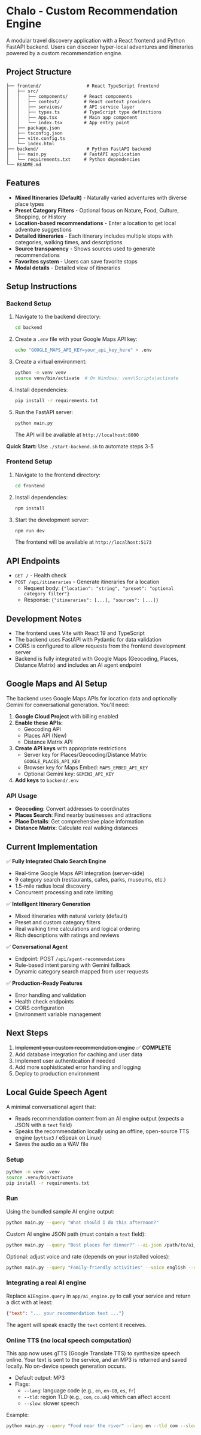 # Chalo - Custom Recommendation Engine

A modular travel discovery application with a React frontend and Python FastAPI backend. Users can discover hyper-local adventures and itineraries powered by a custom recommendation engine.

## Project Structure

```
├── frontend/                 # React TypeScript frontend
│   ├── src/
│   │   ├── components/      # React components
│   │   ├── context/         # React context providers
│   │   ├── services/        # API service layer
│   │   ├── types.ts         # TypeScript type definitions
│   │   ├── App.tsx          # Main app component
│   │   └── index.tsx        # App entry point
│   ├── package.json
│   ├── tsconfig.json
│   ├── vite.config.ts
│   └── index.html
├── backend/                  # Python FastAPI backend
│   ├── main.py              # FastAPI application
│   └── requirements.txt     # Python dependencies
└── README.md
```

## Features

- **Mixed Itineraries (Default)** - Naturally varied adventures with diverse place types
- **Preset Category Filters** - Optional focus on Nature, Food, Culture, Shopping, or History
- **Location-based recommendations** - Enter a location to get local adventure suggestions
- **Detailed itineraries** - Each itinerary includes multiple stops with categories, walking times, and descriptions
- **Source transparency** - Shows sources used to generate recommendations
- **Favorites system** - Users can save favorite stops
- **Modal details** - Detailed view of itineraries

## Setup Instructions

### Backend Setup

1. Navigate to the backend directory:
   ```bash
   cd backend
   ```

2. Create a `.env` file with your Google Maps API key:
   ```bash
   echo "GOOGLE_MAPS_API_KEY=your_api_key_here" > .env
   ```

3. Create a virtual environment:
   ```bash
   python -m venv venv
   source venv/bin/activate  # On Windows: venv\Scripts\activate
   ```

4. Install dependencies:
   ```bash
   pip install -r requirements.txt
   ```

5. Run the FastAPI server:
   ```bash
   python main.py
   ```
   
   The API will be available at `http://localhost:8000`

**Quick Start:** Use `./start-backend.sh` to automate steps 3-5

### Frontend Setup

1. Navigate to the frontend directory:
   ```bash
   cd frontend
   ```

2. Install dependencies:
   ```bash
   npm install
   ```

3. Start the development server:
   ```bash
   npm run dev
   ```
   
   The frontend will be available at `http://localhost:5173`

## API Endpoints

- `GET /` - Health check
- `POST /api/itineraries` - Generate itineraries for a location
  - Request body: `{"location": "string", "preset": "optional category filter"}`
  - Response: `{"itineraries": [...], "sources": [...]}`

## Development Notes

- The frontend uses Vite with React 19 and TypeScript
- The backend uses FastAPI with Pydantic for data validation
- CORS is configured to allow requests from the frontend development server
- Backend is fully integrated with Google Maps (Geocoding, Places, Distance Matrix) and includes an AI agent endpoint

## Google Maps and AI Setup

The backend uses Google Maps APIs for location data and optionally Gemini for conversational generation. You'll need:

1. **Google Cloud Project** with billing enabled
2. **Enable these APIs:**
   - Geocoding API
   - Places API (New)
   - Distance Matrix API
3. **Create API keys** with appropriate restrictions
   - Server key for Places/Geocoding/Distance Matrix: `GOOGLE_PLACES_API_KEY`
   - Browser key for Maps Embed: `MAPS_EMBED_API_KEY`
   - Optional Gemini key: `GEMINI_API_KEY`
4. **Add keys** to `backend/.env`

### API Usage
- **Geocoding**: Convert addresses to coordinates
- **Places Search**: Find nearby businesses and attractions
- **Place Details**: Get comprehensive place information
- **Distance Matrix**: Calculate real walking distances

## Current Implementation

✅ **Fully Integrated Chalo Search Engine**
- Real-time Google Maps API integration (server-side)
- 9 category search (restaurants, cafes, parks, museums, etc.)
- 1.5-mile radius local discovery
- Concurrent processing and rate limiting

✅ **Intelligent Itinerary Generation**
- Mixed itineraries with natural variety (default)
- Preset and custom category filters
- Real walking time calculations and logical ordering
- Rich descriptions with ratings and reviews

✅ **Conversational Agent**
- Endpoint: POST `/api/agent-recommendations`
- Rule-based intent parsing with Gemini fallback
- Dynamic category search mapped from user requests

✅ **Production-Ready Features**
- Error handling and validation
- Health check endpoints
- CORS configuration
- Environment variable management

## Next Steps

1. ~~Implement your custom recommendation engine~~ ✅ **COMPLETE**
2. Add database integration for caching and user data
3. Implement user authentication if needed
4. Add more sophisticated error handling and logging
5. Deploy to production environment

## Local Guide Speech Agent

A minimal conversational agent that:
- Reads recommendation content from an AI engine output (expects a JSON with a `text` field)
- Speaks the recommendation locally using an offline, open-source TTS engine (`pyttsx3` / eSpeak on Linux)
- Saves the audio as a WAV file

### Setup

```bash
python -m venv .venv
source .venv/bin/activate
pip install -r requirements.txt
```

### Run

Using the bundled sample AI engine output:

```bash
python main.py --query "What should I do this afternoon?"
```

Custom AI engine JSON path (must contain a `text` field):

```bash
python main.py --query "Best places for dinner?" --ai-json /path/to/ai_engine_output.json --out /workspace/output/dinner.wav
```

Optional: adjust voice and rate (depends on your installed voices):

```bash
python main.py --query "Family-friendly activities" --voice english --rate 165
```

### Integrating a real AI engine

Replace `AIEngine.query` in `app/ai_engine.py` to call your service and return a dict with at least:

```json
{"text": "... your recommendation text ..."}
```

The agent will speak exactly the `text` content it receives.

### Online TTS (no local speech computation)

This app now uses gTTS (Google Translate TTS) to synthesize speech online. Your text is sent to the service, and an MP3 is returned and saved locally. No on-device speech generation occurs.

- Default output: MP3
- Flags:
  - `--lang`: language code (e.g., `en`, `en-GB`, `es`, `fr`)
  - `--tld`: region TLD (e.g., `com`, `co.uk`) which can affect accent
  - `--slow`: slower speech

Example:

```bash
python main.py --query "Food near the river" --lang en --tld com --slow
```